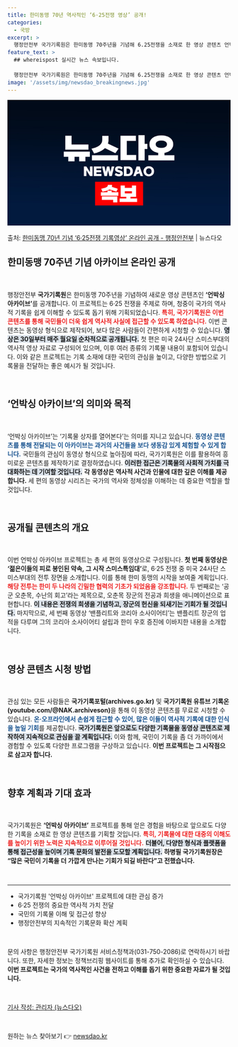 ```yaml
---
title: 한미동맹 70년 역사적인 ‘6·25전쟁 영상’ 공개!
categories:
  - 국방
excerpt: >
  행정안전부 국가기록원은 한미동맹 70주년을 기념해 6.25전쟁을 소재로 한 영상 콘텐츠 언박싱 아카이브(Un…
feature_text: >
  ## whereispost 실시간 뉴스 속보입니다.

  행정안전부 국가기록원은 한미동맹 70주년을 기념해 6.25전쟁을 소재로 한 영상 콘텐츠 언박싱 아카이브(Un…
image: '/assets/img/newsdao_breakingnews.jpg'
---
```


![뉴스다오 속보](/assets/img/newsdao_breakingnews.jpg)

<p>출처: <a href="https://newsdao.kr/2353" rel="dofollow">한미동맹 70년 기념 ‘6·25전쟁 기록영상’ 온라인 공개 - 행정안전부</a> | 뉴스다오</p>

<h2 data-ke-size="size26">한미동맹 70주년 기념 아카이브 온라인 공개</h2>

<p data-ke-size="size16">&nbsp;</p>

<p data-ke-size="size16">행정안전부 <b>국가기록원</b>은 한미동맹 70주년을 기념하여 새로운 영상 콘텐츠인 <b>‘언박싱 아카이브’</b>를 공개합니다. 이 프로젝트는 6·25 전쟁을 주제로 하며, 청중이 국가의 역사적 기록을 쉽게 이해할 수 있도록 돕기 위해 기획되었습니다. <b><span style="color: #ee2323;">특히, 국가기록원은 이번 콘텐츠를 통해 국민들이 더욱 쉽게 역사적 사실에 접근할 수 있도록 하였습니다.</span></b> 이번 콘텐츠는 동영상 형식으로 제작되어, 보다 많은 사람들이 간편하게 시청할 수 있습니다. <b><span style="background-color: #21538527;">영상은 30일부터 매주 월요일 순차적으로 공개됩니다.</span></b> 첫 편은 미국 24사단 스미스부대의 역사적 영상 자료로 구성되어 있으며, 이후 여러 종류의 기록물 내용이 포함되어 있습니다. 이와 같은 프로젝트는 기록 소재에 대한 국민의 관심을 높이고, 다양한 방법으로 기록물을 전달하는 좋은 예시가 될 것입니다.</p>

<p data-ke-size="size16">&nbsp;</p>

<h2 data-ke-size="size26">‘언박싱 아카이브’의 의미와 목적</h2>

<p data-ke-size="size16">&nbsp;</p>

<p data-ke-size="size16">‘언박싱 아카이브’는 ‘기록물 상자를 열어본다’는 의미를 지니고 있습니다. <b><span style="color: #1a5490;">동영상 콘텐츠를 통해 전달되는 이 아카이브는 과거의 사건들을 보다 생동감 있게 체험할 수 있게 합니다.</span></b> 국민들의 관심이 동영상 형식으로 높아짐에 따라, 국가기록원은 이를 활용하여 흥미로운 콘텐츠를 제작하기로 결정하였습니다. <b><span style="background-color: #21538527;">이러한 접근은 기록물의 사회적 가치를 극대화하는 데 기여할 것입니다.</span></b> <b>각 동영상은 역사적 사건과 인물에 대한 깊은 이해를 제공합니다.</b> 세 편의 동영상 시리즈는 국가의 역사와 정체성을 이해하는 데 중요한 역할을 할 것입니다.</p>

<p data-ke-size="size16">&nbsp;</p>

<h2 data-ke-size="size26">공개될 콘텐츠의 개요</h2>

<p data-ke-size="size16">&nbsp;</p>

<p data-ke-size="size16">이번 언박싱 아카이브 프로젝트는 총 세 편의 동영상으로 구성됩니다. <b>첫 번째 동영상은 ‘젊은이들의 피로 봉인된 약속, 그 시작 스미스특임대’</b>로, 6·25 전쟁 중 미국 24사단 스미스부대의 전투 장면을 소개합니다. 이를 통해 한미 동맹의 시작을 보여줄 계획입니다. <b><span style="color: #ee2323;">해당 전투는 한미 두 나라의 긴밀한 협력의 기초가 되었음을 강조합니다.</span></b> 두 번째로는 ‘공군 오춘목, 수난의 회고’라는 제목으로, 오춘목 장군의 전공과 희생을 애니메이션으로 표현합니다. <b><span style="background-color: #21538527;">이 내용은 전쟁의 희생을 기념하고, 장군의 헌신을 되새기는 기회가 될 것입니다.</span></b> 마지막으로, 세 번째 동영상 ‘밴플리트와 코리아 소사이어티’는 밴플리트 장군의 업적을 다루며 그의 코리아 소사이어티 설립과 한미 우호 증진에 이바지한 내용을 소개합니다.</p>

<p data-ke-size="size16">&nbsp;</p>

<h2 data-ke-size="size26">영상 콘텐츠 시청 방법</h2>

<p data-ke-size="size16">&nbsp;</p>

<p data-ke-size="size16">관심 있는 모든 사람들은 <b>국가기록포털(archives.go.kr)</b> 및 <b>국가기록원 유튜브 기록온(youtube.com/@NAK.archiveson)</b>을 통해 이 동영상 콘텐츠를 무료로 시청할 수 있습니다. <b><span style="color: #1a5490;">온·오프라인에서 손쉽게 접근할 수 있어, 많은 이들이 역사적 기록에 대한 인식을 높일 기회</span></b>를 제공합니다. <b><span style="background-color: #21538527;">국가기록원은 앞으로도 다양한 기록물을 동영상 콘텐츠로 제작하여 지속적으로 관심을 끌 계획입니다.</span></b> 이와 함께, 국민이 기록을 좀 더 가까이에서 경험할 수 있도록 다양한 프로그램을 구상하고 있습니다. <b>이번 프로젝트는 그 시작점으로 삼고자 합니다.</b></p>

<p data-ke-size="size16">&nbsp;</p>

<h2 data-ke-size="size26">향후 계획과 기대 효과</h2>

<p data-ke-size="size16">&nbsp;</p>

<p data-ke-size="size16">국가기록원은 <b>‘언박싱 아카이브’</b> 프로젝트를 통해 얻은 경험을 바탕으로 앞으로도 다양한 기록을 소재로 한 영상 콘텐츠를 기획할 것입니다. <b><span style="color: #ee2323;">특히, 기록물에 대한 대중의 이해도를 높이기 위한 노력은 지속적으로 이루어질 것입니다.</span></b> <b><span style="background-color: #21538527;">더불어, 다양한 형식과 플랫폼을 통해 접근성을 높이며 기록 문화의 발전을 도모할 계획입니다.</span></b> <b>하병필 국가기록원장은 “많은 국민이 기록을 더 가깝게 만나는 기회가 되길 바란다”고 전했습니다.</b></p>

<p data-ke-size="size16">&nbsp;</p>

<hr />

<ul>
    <li>국가기록원 '언박싱 아카이브' 프로젝트에 대한 관심 증가</li>
    <li>6·25 전쟁의 중요한 역사적 가치 전달</li>
    <li>국민의 기록물 이해 및 접근성 향상</li>
    <li>행정안전부의 지속적인 기록문화 확산 계획</li>
</ul>

<p data-ke-size="size16">&nbsp;</p>

<p data-ke-size="size16">문의 사항은 행정안전부 국가기록원 서비스정책과(031-750-2086)로 연락하시기 바랍니다. 또한, 자세한 정보는 정책브리핑 웹사이트를 통해 추가로 확인하실 수 있습니다. <b>이번 프로젝트는 국가의 역사적인 사건을 전하고 이해를 돕기 위한 중요한 자료가 될 것입니다.</b></p>

<p data-ke-size="size16">&nbsp;</p>

<p data-ke-size="size16"><a href="https://newsdao.kr/2353">기사 작성: 관리자 (뉴스다오)</a></p>

<p data-ke-size="size16">&nbsp;</p> 

원하는 뉴스 찾아보기 👉 <a href="https://newsdao.kr" rel="dofollow">newsdao.kr</a>


